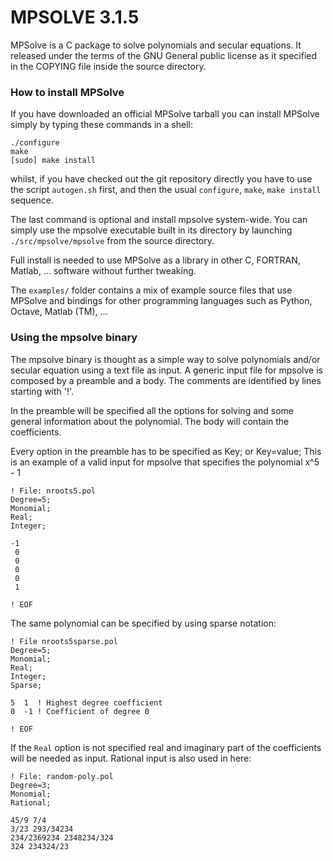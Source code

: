 MPSOLVE 3.1.5
=============

 MPSolve is a C package to solve polynomials and secular equations. It released under the terms
 of the GNU General public license as it specified in the COPYING file inside the source directory.

### How to install MPSolve

If you have downloaded an official MPSolve tarball you can 
install MPSolve simply by typing these commands in a shell:

    ./configure 
    make 
    [sudo] make install

whilst, if you have checked out the git repository directly
you have to use the script `autogen.sh` first, and then the
usual `configure`, `make`, `make install` sequence. 

The last command is optional and install mpsolve system-wide. You can simply
use the mpsolve executable built in its directory by launching 
`./src/mpsolve/mpsolve` from the source directory.

Full install is needed to use MPSolve as a library in other C, 
FORTRAN, Matlab, ... software without further tweaking. 

The `examples/` folder contains a mix of example source files that use
MPSolve and bindings for other programming languages such as Python,
Octave, Matlab (TM), ...

### Using the mpsolve binary

The mpsolve binary is thought as a simple way to solve polynomials 
and/or secular equation using a text file as input. A generic 
input file for mpsolve is composed by a preamble and 
a body. The comments are identified by lines starting with '!'.

In the preamble will be specified all the options for solving 
and some general information about the polynomial. 
The body will contain the coefficients.

Every option in the preamble has to be specified as Key; or Key=value;
This is an example of a valid input for mpsolve that specifies 
the polynomial x^5 - 1

    ! File: nroots5.pol 
    Degree=5;
    Monomial;
    Real;
    Integer;
    
    -1
     0
     0
     0
     0
     1
    
    ! EOF

 The same polynomial can be specified by using sparse notation:

    ! File nroots5sparse.pol
    Degree=5;
    Monomial;
    Real;
    Integer;
    Sparse;
    
    5  1  ! Highest degree coefficient
    0  -1 ! Coefficient of degree 0
    
    ! EOF

 If the `Real` option is not specified real and imaginary part of the coefficients
 will be needed as input. Rational input is also used in here:

    ! File: random-poly.pol
    Degree=3;
    Monomial;
    Rational;

    45/9 7/4
    3/23 293/34234
    234/2369234 2348234/324
    324 234324/23

